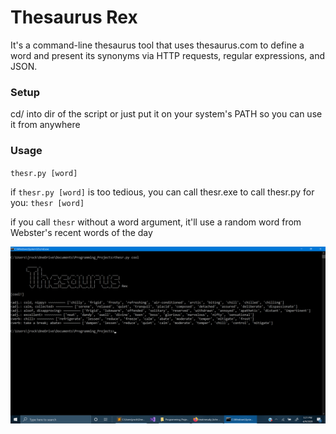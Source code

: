 # Thesaurus Rex
It's a command-line thesaurus tool that uses thesaurus.com to define a word and present its synonyms via HTTP requests, regular expressions, and JSON.

### Setup
cd/ into dir of the script or just put it on your system's PATH so you can use it from anywhere

### Usage

`thesr.py [word]`

if `thesr.py [word]` is too tedious, you can call thesr.exe to call thesr.py for you: `thesr [word]`

if you call `thesr` without a word argument, it'll use a random word from Webster's recent words of the day

![alt text](https://github.com/treatmesubj/Thesaurus_Rex/blob/master/Screenshot%20(23).png)
